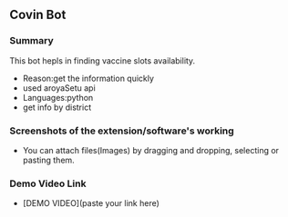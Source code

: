 ## Covin Bot

### Summary 

This bot hepls in finding vaccine slots availability.
- Reason:get the information quickly
- used aroyaSetu api 
- Languages:python
- get info by district


### Screenshots of the extension/software's working 
- You can attach files(Images) by dragging and dropping, selecting or pasting them.

### Demo Video Link
- [DEMO VIDEO](paste your link here)


